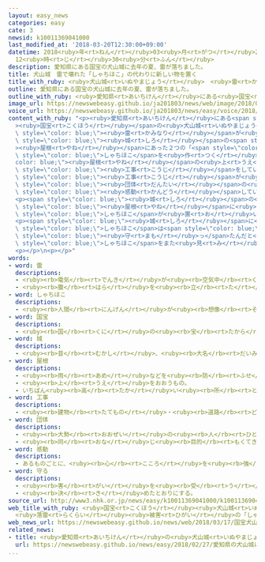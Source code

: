 ```yaml
---
layout: easy_news
categories: easy
cate: 3
newsid: k10011369041000
last_modified_at: '2018-03-20T12:30:00+09:00'
datetime: 2018<ruby>年<rt>ねん</rt></ruby>03<ruby>月<rt>がつ</rt></ruby>20<ruby>日<rt>にち</rt></ruby>
  12<ruby>時<rt>じ</rt></ruby>30<ruby>分<rt>ふん</rt></ruby>
description: 愛知県にある国宝の犬山城に去年の夏、雷が落ちました。
title: 犬山城　雷で壊れた「しゃちほこ」の代わりに新しい物を置く
title_with_ruby: <ruby>犬山城<rt>いぬやまじょう</rt></ruby>　<ruby>雷<rt>かみなり</rt></ruby>で<ruby>壊<rt>こわ</rt></ruby>れた「しゃちほこ」の<ruby>代<rt>か</rt></ruby>わりに<ruby>新<rt>あたら</rt></ruby>しい<ruby>物<rt>もの</rt></ruby>を<ruby>置<rt>お</rt></ruby>く
outline: 愛知県にある国宝の犬山城に去年の夏、雷が落ちました。
outline_with_ruby: <ruby>愛知県<rt>あいちけん</rt></ruby>にある<ruby>国宝<rt>こくほう</rt></ruby>の<ruby>犬山城<rt>いぬやまじょう</rt></ruby>に<ruby>去年<rt>きょねん</rt></ruby>の<ruby>夏<rt>なつ</rt></ruby>、<ruby>雷<rt>かみなり</rt></ruby>が<ruby>落<rt>お</rt></ruby>ちました。
image_url: https://newswebeasy.github.io/ja201803/news/web/image/2018/03/17/K10011369041_1803171343_1803171346_01_02.jpg
voice_url: https://newswebeasy.github.io/ja201803/news/easy/voice/2018/03/20/k10011369041000.mp3
content_with_ruby: "<p><ruby>愛知県<rt>あいちけん</rt></ruby>にある<span style=\"color: blue;\"\
  ><ruby>国宝<rt>こくほう</rt></ruby></span>の<ruby>犬山城<rt>いぬやまじょう</rt></ruby>に<ruby>去年<rt>きょねん</rt></ruby>の<ruby>夏<rt>なつ</rt></ruby>、<span\
  \ style=\"color: blue;\"><ruby>雷<rt>かみなり</rt></ruby></span>が<ruby>落<rt>お</rt></ruby>ちました。そして、<span\
  \ style=\"color: blue;\"><ruby>城<rt>しろ</rt></ruby></span>の<span style=\"color: blue;\"\
  ><ruby>屋根<rt>やね</rt></ruby></span>にあった２つの「<span style=\"color: blue;\">しゃちほこ</span>」の１つが<ruby>壊<rt>こわ</rt></ruby>れてしまいました。このため、<ruby>新<rt>あたら</rt></ruby>しい<span\
  \ style=\"color: blue;\">しゃちほこ</span>を<ruby>作<rt>つく</rt></ruby>って、<span style=\"\
  color: blue;\"><ruby>屋根<rt>やね</rt></ruby></span>の<ruby>上<rt>うえ</rt></ruby>に<ruby>置<rt>お</rt></ruby>く<span\
  \ style=\"color: blue;\"><ruby>工事<rt>こうじ</rt></ruby></span>をしていました。</p>\n<p><span\
  \ style=\"color: blue;\"><ruby>工事<rt>こうじ</rt></ruby></span>が<ruby>全部<rt>ぜんぶ</rt></ruby><ruby>終<rt>お</rt></ruby>わって、１７<ruby>日<rt>にち</rt></ruby>、お<ruby>祝<rt>いわ</rt></ruby>いの<ruby>式<rt>しき</rt></ruby>がありました。<ruby>犬山城<rt>いぬやまじょう</rt></ruby>を<ruby>持<rt>も</rt></ruby>っている<span\
  \ style=\"color: blue;\"><ruby>団体<rt>だんたい</rt></ruby></span>の<ruby>人<rt>ひと</rt></ruby>が「<ruby>本当<rt>ほんとう</rt></ruby>に<span\
  \ style=\"color: blue;\"><ruby>感動<rt>かんどう</rt></ruby></span>しています」と<ruby>泣<rt>な</rt></ruby>きながらあいさつをしました。</p>\n\
  <p><span style=\"color: blue;\"><ruby>城<rt>しろ</rt></ruby></span>の<ruby>前<rt>まえ</rt></ruby>には<span\
  \ style=\"color: blue;\"><ruby>屋根<rt>やね</rt></ruby></span>に<ruby>置<rt>お</rt></ruby>いたのと<ruby>同<rt>おな</rt></ruby>じ<ruby>形<rt>かたち</rt></ruby>の<span\
  \ style=\"color: blue;\">しゃちほこ</span>が<ruby>置<rt>お</rt></ruby>いてあって、たくさんの<ruby>人<rt>ひと</rt></ruby>が<ruby>写真<rt>しゃしん</rt></ruby>を<ruby>撮<rt>と</rt></ruby>っていました。</p>\n\
  <p><span style=\"color: blue;\"><ruby>城<rt>しろ</rt></ruby></span>に<ruby>来<rt>き</rt></ruby>た<ruby>人<rt>ひと</rt></ruby>は「<ruby>壊<rt>こわ</rt></ruby>れた<span\
  \ style=\"color: blue;\">しゃちほこ</span>は<span style=\"color: blue;\"><ruby>城<rt>しろ</rt></ruby></span>を<span\
  \ style=\"color: blue;\"><ruby>守<rt>まも</rt></ruby>っ</span>たんだと<ruby>思<rt>おも</rt></ruby>います。２つの<span\
  \ style=\"color: blue;\">しゃちほこ</span>をまた<ruby>見<rt>み</rt></ruby>ることができてうれしいです」と<ruby>話<rt>はな</rt></ruby>していました。</p>\n\
  <p></p>\n<p></p>"
words:
- word: 雷
  descriptions:
  - <ruby><rb>電気</rb><rt>でんき</rt></ruby>が<ruby><rb>空気中</rb><rt>くうきちゅう</rt></ruby>を<ruby><rb>流</rb><rt>なが</rt></ruby>れ、<ruby><rb>強</rb><rt>つよ</rt></ruby>い<ruby><rb>光</rb><rt>ひかり</rt></ruby>と、<ruby><rb>大</rb><rt>おお</rt></ruby>きな<ruby><rb>音</rb><rt>おと</rt></ruby>を<ruby><rb>出</rb><rt>だ</rt></ruby>すもの。
  - <ruby><rb>腹</rb><rt>はら</rt></ruby>を<ruby><rb>立</rb><rt>た</rt></ruby>ててどなりつけること。
- word: しゃちほこ
  descriptions:
  - <ruby><rb>人間</rb><rt>にんげん</rt></ruby>が<ruby><rb>想像</rb><rt>そうぞう</rt></ruby>した<ruby><rb>動物</rb><rt>どうぶつ</rt></ruby>。トラに<ruby><rb>似</rb><rt>に</rt></ruby>た<ruby><rb>頭</rb><rt>あたま</rt></ruby>をもち、<ruby><rb>体</rb><rt>からだ</rt></ruby>は<ruby><rb>魚</rb><rt>さかな</rt></ruby>の<ruby><rb>形</rb><rt>かたち</rt></ruby>をしている。<ruby><rb>逆立</rb><rt>さかだ</rt></ruby>ちした<ruby><rb>形</rb><rt>かたち</rt></ruby>で、<ruby><rb>城</rb><rt>しろ</rt></ruby>の<ruby><rb>天守閣</rb><rt>てんしゅかく</rt></ruby>などの<ruby><rb>屋根</rb><rt>やね</rt></ruby>にかざる。
- word: 国宝
  descriptions:
  - <ruby><rb>国</rb><rt>くに</rt></ruby>の<ruby><rb>宝</rb><rt>たから</rt></ruby>。<ruby><rb>特</rb><rt>とく</rt></ruby>に、<ruby><rb>国</rb><rt>くに</rt></ruby>が<ruby><rb>指定</rb><rt>してい</rt></ruby>し、<ruby><rb>保護</rb><rt>ほご</rt></ruby>している<ruby><rb>建物</rb><rt>たてもの</rt></ruby>・<ruby><rb>彫刻</rb><rt>ちょうこく</rt></ruby>・<ruby><rb>絵</rb><rt>え</rt></ruby>など。
- word: 城
  descriptions:
  - <ruby><rb>昔</rb><rt>むかし</rt></ruby>、<ruby><rb>大名</rb><rt>だいみょう</rt></ruby>などが、<ruby><rb>敵</rb><rt>てき</rt></ruby>を<ruby><rb>防</rb><rt>ふせ</rt></ruby>ぐために<ruby><rb>造</rb><rt>つく</rt></ruby>った<ruby><rb>大</rb><rt>おお</rt></ruby>がかりな<ruby><rb>建物</rb><rt>たてもの</rt></ruby>。
- word: 屋根
  descriptions:
  - <ruby><rb>雨</rb><rt>あめ</rt></ruby>などを<ruby><rb>防</rb><rt>ふせ</rt></ruby>ぐために、<ruby><rb>家</rb><rt>いえ</rt></ruby>をおおうもの。
  - <ruby><rb>上</rb><rt>うえ</rt></ruby>をおおうもの。
  - いちばん<ruby><rb>高</rb><rt>たか</rt></ruby>い<ruby><rb>所</rb><rt>ところ</rt></ruby>。
- word: 工事
  descriptions:
  - <ruby><rb>建物</rb><rt>たてもの</rt></ruby>・<ruby><rb>道路</rb><rt>どうろ</rt></ruby>・<ruby><rb>橋</rb><rt>はし</rt></ruby>などを<ruby><rb>造</rb><rt>つく</rt></ruby>ったり、<ruby><rb>直</rb><rt>なお</rt></ruby>したりすること。また、その<ruby><rb>仕事</rb><rt>しごと</rt></ruby>。
- word: 団体
  descriptions:
  - <ruby><rb>大勢</rb><rt>おおぜい</rt></ruby>の<ruby><rb>人</rb><rt>ひと</rt></ruby>の<ruby><rb>集</rb><rt>あつ</rt></ruby>まり。
  - <ruby><rb>同</rb><rt>おな</rt></ruby>じ<ruby><rb>目的</rb><rt>もくてき</rt></ruby>を<ruby><rb>持</rb><rt>も</rt></ruby>った<ruby><rb>人々</rb><rt>ひとびと</rt></ruby>の<ruby><rb>集</rb><rt>あつ</rt></ruby>まり。
- word: 感動
  descriptions:
  - あるものごとに、<ruby><rb>心</rb><rt>こころ</rt></ruby>を<ruby><rb>強</rb><rt>つよ</rt></ruby>く<ruby><rb>動</rb><rt>うご</rt></ruby>かされること。
- word: 守る
  descriptions:
  - <ruby><rb>害</rb><rt>がい</rt></ruby>を<ruby><rb>受</rb><rt>う</rt></ruby>けないように、<ruby><rb>防</rb><rt>ふせ</rt></ruby>ぐ。
  - <ruby><rb>決</rb><rt>き</rt></ruby>めたとおりにする。
source_url: http://www3.nhk.or.jp/news/easy/k10011369041000/k10011369041000.html
web_title_with_ruby: <ruby>国宝<rt>こくほう</rt></ruby><ruby>犬山城<rt>いぬやまじょう</rt></ruby>
  <ruby>落雷<rt>らくらい</rt></ruby><ruby>被害<rt>ひがい</rt></ruby>の「しゃちほこ」<ruby>完全<rt>かんぜん</rt></ruby><ruby>復活<rt>ふっかつ</rt></ruby>
web_news_url: https://newswebeasy.github.io/news/web/2018/03/17/国宝犬山城-落雷被害のしゃちほこ完全復活
related_news:
- title: <ruby>愛知県<rt>あいちけん</rt></ruby>の<ruby>犬山城<rt>いぬやまじょう</rt></ruby>に<ruby>新<rt>あたら</rt></ruby>しい「しゃちほこ」を<ruby>飾<rt>かざ</rt></ruby>る
  url: https://newswebeasy.github.io/news/easy/2018/02/27/愛知県の犬山城に新しいしゃちほこを飾る
...
```

